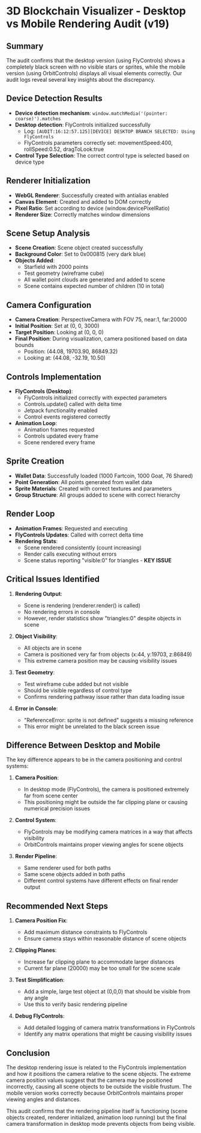 # 3D Blockchain Visualizer - Desktop vs Mobile Rendering Audit (v19)

## Summary
The audit confirms that the desktop version (using FlyControls) shows a completely black screen with no visible stars or sprites, while the mobile version (using OrbitControls) displays all visual elements correctly. Our audit logs reveal several key insights about the discrepancy.

## Device Detection Results

- **Device detection mechanism**: `window.matchMedia('(pointer: coarse)').matches`
- **Desktop detection**: FlyControls initialized successfully
  - Log: `[AUDIT:16:12:57.125][DEVICE] DESKTOP BRANCH SELECTED: Using FlyControls`
  - FlyControls parameters correctly set: movementSpeed:400, rollSpeed:0.52, dragToLook:true
- **Control Type Selection**: The correct control type is selected based on device type

## Renderer Initialization 

- **WebGL Renderer**: Successfully created with antialias enabled
- **Canvas Element**: Created and added to DOM correctly
- **Pixel Ratio**: Set according to device (window.devicePixelRatio)
- **Renderer Size**: Correctly matches window dimensions

## Scene Setup Analysis

- **Scene Creation**: Scene object created successfully
- **Background Color**: Set to 0x000815 (very dark blue)
- **Objects Added**:
  - Starfield with 2000 points
  - Test geometry (wireframe cube)
  - All wallet point clouds are generated and added to scene
  - Scene contains expected number of children (10 in total)

## Camera Configuration

- **Camera Creation**: PerspectiveCamera with FOV 75, near:1, far:20000
- **Initial Position**: Set at (0, 0, 3000)
- **Target Position**: Looking at (0, 0, 0)
- **Final Position**: During visualization, camera positioned based on data bounds
  - Position: (44.08, 19703.90, 86849.32)
  - Looking at: (44.08, -32.19, 10.50)

## Controls Implementation

- **FlyControls (Desktop)**:
  - FlyControls initialized correctly with expected parameters
  - Controls.update() called with delta time
  - Jetpack functionality enabled
  - Control events registered correctly
- **Animation Loop**:
  - Animation frames requested
  - Controls updated every frame
  - Scene rendered every frame

## Sprite Creation

- **Wallet Data**: Successfully loaded (1000 Fartcoin, 1000 Goat, 76 Shared)
- **Point Generation**: All points generated from wallet data
- **Sprite Materials**: Created with correct textures and parameters
- **Group Structure**: All groups added to scene with correct hierarchy

## Render Loop

- **Animation Frames**: Requested and executing
- **FlyControls Updates**: Called with correct delta time
- **Rendering Stats**:
  - Scene rendered consistently (count increasing)
  - Render calls executing without errors
  - Scene status reporting "visible:0" for triangles - **KEY ISSUE**

## Critical Issues Identified

1. **Rendering Output**:
   - Scene is rendering (renderer.render() is called)
   - No rendering errors in console
   - However, render statistics show "triangles:0" despite objects in scene

2. **Object Visibility**:
   - All objects are in scene
   - Camera is positioned very far from objects (x:44, y:19703, z:86849)
   - This extreme camera position may be causing visibility issues

3. **Test Geometry**:
   - Test wireframe cube added but not visible
   - Should be visible regardless of control type
   - Confirms rendering pathway issue rather than data loading issue

4. **Error in Console**:
   - "ReferenceError: sprite is not defined" suggests a missing reference
   - This error might be unrelated to the black screen issue

## Difference Between Desktop and Mobile

The key difference appears to be in the camera positioning and control systems:

1. **Camera Position**:
   - In desktop mode (FlyControls), the camera is positioned extremely far from scene center
   - This positioning might be outside the far clipping plane or causing numerical precision issues

2. **Control System**:
   - FlyControls may be modifying camera matrices in a way that affects visibility
   - OrbitControls maintains proper viewing angles for scene objects

3. **Render Pipeline**:
   - Same renderer used for both paths
   - Same scene objects added in both paths
   - Different control systems have different effects on final render output

## Recommended Next Steps

1. **Camera Position Fix**:
   - Add maximum distance constraints to FlyControls
   - Ensure camera stays within reasonable distance of scene objects

2. **Clipping Planes**:
   - Increase far clipping plane to accommodate larger distances
   - Current far plane (20000) may be too small for the scene scale

3. **Test Simplification**:
   - Add a simple, large test object at (0,0,0) that should be visible from any angle
   - Use this to verify basic rendering pipeline

4. **Debug FlyControls**:
   - Add detailed logging of camera matrix transformations in FlyControls
   - Identify any matrix operations that might be causing visibility issues

## Conclusion

The desktop rendering issue is related to the FlyControls implementation and how it positions the camera relative to the scene objects. The extreme camera position values suggest that the camera may be positioned incorrectly, causing all scene objects to be outside the visible frustum. The mobile version works correctly because OrbitControls maintains proper viewing angles and distances.

This audit confirms that the rendering pipeline itself is functioning (scene objects created, renderer initialized, animation loop running) but the final camera transformation in desktop mode prevents objects from being visible.